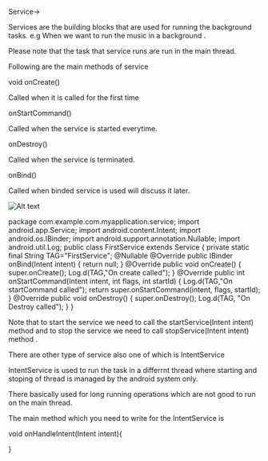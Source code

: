 Service->

Services are the building blocks that are used for running the background tasks.
e.g When we want to run the music in a background .

Please note that the task that service runs are run in the main thread.

Following are the main methods of service

void onCreate()  

Called when it is called for the first time

onStartCommand()

Called when the service is started everytime.

onDestroy()

Called when the service is terminated.

onBind()

Called when binded service is used will discuss it later.


![Alt text](./service_lifecycle.png)



package com.example.com.myapplication.service;
import android.app.Service;
import android.content.Intent;
import android.os.IBinder;
import android.support.annotation.Nullable;
import android.util.Log;
public class FirstService extends Service {
    private static final String TAG="FirstService";
    @Nullable
    @Override
    public IBinder onBind(Intent intent) {
        return null;
    }
    @Override
    public void onCreate() {
        super.onCreate();
        Log.d(TAG,"On create called");
    }
    @Override
    public int onStartCommand(Intent intent, int flags, int startId) {
        Log.d(TAG,"On startCommand called");
        return super.onStartCommand(intent, flags, startId);
    }
    @Override
    public void onDestroy() {
        super.onDestroy();
        Log.d(TAG, "On Destroy called");
    }
}


Note that to start the service we need to call the startService(Intent intent) method and to stop the service we need to call stopService(Intent intent) method .


There are other type of service also one of which is IntentService

IntentService is used to run the task in a differrnt thread where starting and stoping of thread is managed by the android system only.

There basically used for long running operations which are not good to run on the main thread.

The main method which you need to write for the IntentService is

void onHandleIntent(Intent intent){

}
